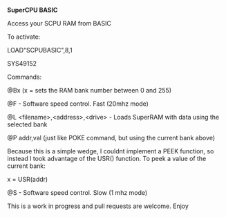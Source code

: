 **SuperCPU BASIC**

Access your SCPU RAM from BASIC

To activate:

LOAD"SCPUBASIC",8,1

SYS49152

Commands:

@Bx  (x = sets the RAM bank number between 0 and 255)

@F  - Software speed control. Fast (20mhz mode)

@L \<filename\>,\<address\>,\<drive\>  - Loads SuperRAM with data using the selected bank

@P addr,val  (just like POKE command, but using the current bank above)

Because this is a simple wedge, I couldnt implement a PEEK function, so instead I
took advantage of the USR() function.  To peek a value of the current bank:

x = USR(addr)

@S - Software speed control. Slow (1 mhz mode)


This is a work in progress and pull requests are welcome.  Enjoy

